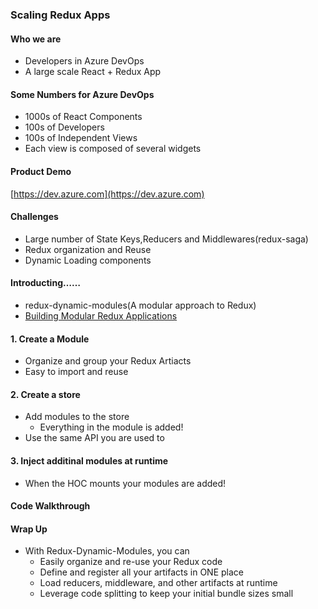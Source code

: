 ### Scaling Redux Apps

#### Who we are
* Developers in Azure DevOps
* A large scale React + Redux App

#### Some Numbers for Azure DevOps
* 1000s of React Components
* 100s of Developers
* 100s of Independent Views
* Each view is composed of several widgets

#### Product Demo
[https://dev.azure.com](https://dev.azure.com)

#### Challenges
* Large number of State Keys,Reducers and Middlewares(redux-saga)
* Redux organization and Reuse
* Dynamic Loading components

#### Introducting……
* redux-dynamic-modules(A modular approach to Redux)
* [Building Modular Redux Applications](https://blog.usejournal.com/making-redux-modular-d21fd069bb33)

#### 1. Create a Module
* Organize and group your Redux Artiacts
* Easy to import and reuse

#### 2. Create a store
* Add modules to the store
	* Everything in the module is added!
* Use the same API you are used to

#### 3. Inject additinal modules at runtime
* When the HOC mounts your modules are added!

#### Code Walkthrough

#### Wrap Up
* With Redux-Dynamic-Modules, you can
	* Easily organize and re-use your Redux code
	* Define and register all your artifacts in ONE place
	* Load reducers, middleware, and other artifacts at runtime
	* Leverage code splitting to keep your initial bundle sizes small
